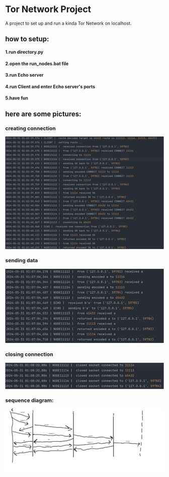 # Tor Network Project

A project to set up and run a kinda Tor Network on localhost.

## how to setup:
#### 1.run directory.py 
#### 2.open the run_nodes.bat file
#### 3.run Echo server
#### 4.run Client and enter Echo server's ports
#### 5.have fun



## here are some pictures:

### creating connection 
![creating connection](screenshot/connection.png)


### sending data 
![creating connection](screenshot/send.png)


### closing connection 
![closing connection](screenshot/closing.png)



### sequence diagram:
![diagram](screenshot/diagram.png)



